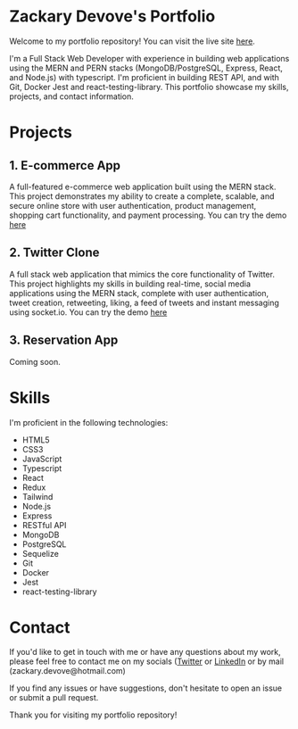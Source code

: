 <h1>Zackary Devove's Portfolio</h1>
Welcome to my portfolio repository! You can visit the live site <a href="https://www.zackarydevove.com/">here</a>.

I'm a Full Stack Web Developer with experience in building web applications using the MERN and PERN stacks (MongoDB/PostgreSQL, Express, React, and Node.js) with typescript. I'm proficient in building REST API, and with Git, Docker Jest and react-testing-library. This portfolio showcase my skills, projects, and contact information.

<h1> Projects </h1>
<h2> 1. E-commerce App </h2>
A full-featured e-commerce web application built using the MERN stack. This project demonstrates my ability to create a complete, scalable, and secure online store with user authentication, product management, shopping cart functionality, and payment processing.
You can try the demo <a href="https://ecom-app-tan.vercel.app/">here</a>

<h2> 2. Twitter Clone </h2>
A full stack web application that mimics the core functionality of Twitter. This project highlights my skills in building real-time, social media applications using the MERN stack, complete with user authentication, tweet creation, retweeting, liking, a feed of tweets and instant messaging using socket.io.
You can try the demo <a href="https://social-media-app-ruby.vercel.app/home">here</a>

<h2> 3. Reservation App </h2>
Coming soon.

<h1> Skills </h1>
I'm proficient in the following technologies:
<ul>
<li>HTML5</li>
<li>CSS3</li>
<li>JavaScript</li>
<li>Typescript</li>
<li>React</li>
<li>Redux</li>
<li>Tailwind</li>
<li>Node.js</li>
<li>Express</li>
<li>RESTful API</li>
<li>MongoDB</li>
<li>PostgreSQL</li>
<li>Sequelize</li>
<li>Git</li>
<li>Docker</li>
<li>Jest</li>
<li>react-testing-library</li>
</ul>

<h1> Contact </h1>
If you'd like to get in touch with me or have any questions about my work, please feel free to contact me on my socials (<a href="https://twitter.com/ZackaryDevove">Twitter</a> or <a href="https://www.linkedin.com/in/zackarydevove/">LinkedIn</a> or by mail (zackary.devove@hotmail.com)


If you find any issues or have suggestions, don't hesitate to open an issue or submit a pull request.

Thank you for visiting my portfolio repository!
